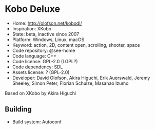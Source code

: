 # Kobo Deluxe

- Home: http://olofson.net/kobodl/
- Inspiration: XKobo
- State: beta, inactive since 2007
- Platform: Windows, Linux, macOS
- Keyword: action, 2D, content open, scrolling, shooter, space
- Code repository: @see-home
- Code language: C++
- Code license: GPL-2.0 (LGPL?)
- Code dependency: SDL
- Assets license: ? (GPL-2.0)
- Developer: David Olofson, Akira Higuchi, Erik Auerswald, Jeremy Sheeley, Simon Peter, Florian Schulze, Masanao Izumo

Based on XKobo by Akira Higuchi

## Building

- Build system: Autoconf
